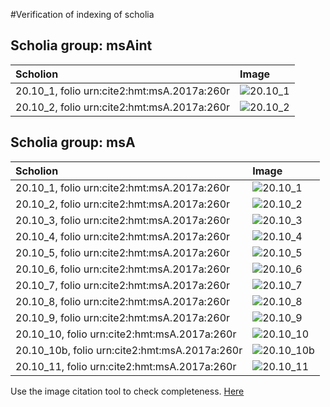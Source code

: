 #Verification of indexing of scholia



## Scholia group: msAint 

| Scholion     | Image     |
| :------------- | :------------- |
| 20.10_1, folio urn:cite2:hmt:msA.2017a:260r | ![20.10_1](http://www.homermultitext.org/iipsrv?OBJ=IIP,1.0&FIF=/project/homer/pyramidal/VenA/VA260RN_0431.tif&RGN=0.1179,0.2613,0.07940,0.02282&WID=800&CVT=JPEG) | 
| 20.10_2, folio urn:cite2:hmt:msA.2017a:260r | ![20.10_2](http://www.homermultitext.org/iipsrv?OBJ=IIP,1.0&FIF=/project/homer/pyramidal/VenA/VA260RN_0431.tif&RGN=0.1214,0.4083,0.07424,0.02974&WID=800&CVT=JPEG) | 


## Scholia group: msA 

| Scholion     | Image     |
| :------------- | :------------- |
| 20.10_1, folio urn:cite2:hmt:msA.2017a:260r | ![20.10_1](http://www.homermultitext.org/iipsrv?OBJ=IIP,1.0&FIF=/project/homer/pyramidal/VenA/VA260RN_0431.tif&RGN=0.1955,0.09903,0.6275,0.04108&WID=800&CVT=JPEG) | 
| 20.10_2, folio urn:cite2:hmt:msA.2017a:260r | ![20.10_2](http://www.homermultitext.org/iipsrv?OBJ=IIP,1.0&FIF=/project/homer/pyramidal/VenA/VA260RN_0431.tif&RGN=0.1984,0.1250,0.6210,0.06459&WID=800&CVT=JPEG) | 
| 20.10_3, folio urn:cite2:hmt:msA.2017a:260r | ![20.10_3](http://www.homermultitext.org/iipsrv?OBJ=IIP,1.0&FIF=/project/homer/pyramidal/VenA/VA260RN_0431.tif&RGN=0.6207,0.2019,0.2190,0.07040&WID=800&CVT=JPEG) | 
| 20.10_4, folio urn:cite2:hmt:msA.2017a:260r | ![20.10_4](http://www.homermultitext.org/iipsrv?OBJ=IIP,1.0&FIF=/project/homer/pyramidal/VenA/VA260RN_0431.tif&RGN=0.6157,0.2643,0.1980,0.04011&WID=800&CVT=JPEG) | 
| 20.10_5, folio urn:cite2:hmt:msA.2017a:260r | ![20.10_5](http://www.homermultitext.org/iipsrv?OBJ=IIP,1.0&FIF=/project/homer/pyramidal/VenA/VA260RN_0431.tif&RGN=0.6046,0.2967,0.2152,0.06598&WID=800&CVT=JPEG) | 
| 20.10_6, folio urn:cite2:hmt:msA.2017a:260r | ![20.10_6](http://www.homermultitext.org/iipsrv?OBJ=IIP,1.0&FIF=/project/homer/pyramidal/VenA/VA260RN_0431.tif&RGN=0.6030,0.3611,0.2275,0.08409&WID=800&CVT=JPEG) | 
| 20.10_7, folio urn:cite2:hmt:msA.2017a:260r | ![20.10_7](http://www.homermultitext.org/iipsrv?OBJ=IIP,1.0&FIF=/project/homer/pyramidal/VenA/VA260RN_0431.tif&RGN=0.6081,0.4376,0.2124,0.1036&WID=800&CVT=JPEG) | 
| 20.10_8, folio urn:cite2:hmt:msA.2017a:260r | ![20.10_8](http://www.homermultitext.org/iipsrv?OBJ=IIP,1.0&FIF=/project/homer/pyramidal/VenA/VA260RN_0431.tif&RGN=0.6277,0.5368,0.1817,0.07192&WID=800&CVT=JPEG) | 
| 20.10_9, folio urn:cite2:hmt:msA.2017a:260r | ![20.10_9](http://www.homermultitext.org/iipsrv?OBJ=IIP,1.0&FIF=/project/homer/pyramidal/VenA/VA260RN_0431.tif&RGN=0.6271,0.5929,0.1817,0.06777&WID=800&CVT=JPEG) | 
| 20.10_10, folio urn:cite2:hmt:msA.2017a:260r | ![20.10_10](http://www.homermultitext.org/iipsrv?OBJ=IIP,1.0&FIF=/project/homer/pyramidal/VenA/VA260RN_0431.tif&RGN=0.1782,0.6562,0.6347,0.07275&WID=800&CVT=JPEG) | 
| 20.10_10b, folio urn:cite2:hmt:msA.2017a:260r | ![20.10_10b](http://www.homermultitext.org/iipsrv?OBJ=IIP,1.0&FIF=/project/homer/pyramidal/VenA/VA260RN_0431.tif&RGN=0.1804,0.7120,0.6433,0.02725&WID=800&CVT=JPEG) | 
| 20.10_11, folio urn:cite2:hmt:msA.2017a:260r | ![20.10_11](http://www.homermultitext.org/iipsrv?OBJ=IIP,1.0&FIF=/project/homer/pyramidal/VenA/VA260RN_0431.tif&RGN=0.1826,0.7227,0.6446,0.03181&WID=800&CVT=JPEG) | 


Use the image citation tool to check completeness.
[Here](http://www.homermultitext.org/ict2/?urn=urn:cite2:hmt:vaimg.2017a:VA260RN_0431@0.1179,0.2613,0.07940,0.02282&urn=urn:cite2:hmt:vaimg.2017a:VA260RN_0431@0.1214,0.4083,0.07424,0.02974&urn=urn:cite2:hmt:vaimg.2017a:VA260RN_0431@0.1955,0.09903,0.6275,0.04108&urn=urn:cite2:hmt:vaimg.2017a:VA260RN_0431@0.1984,0.1250,0.6210,0.06459&urn=urn:cite2:hmt:vaimg.2017a:VA260RN_0431@0.6207,0.2019,0.2190,0.07040&urn=urn:cite2:hmt:vaimg.2017a:VA260RN_0431@0.6157,0.2643,0.1980,0.04011&urn=urn:cite2:hmt:vaimg.2017a:VA260RN_0431@0.6046,0.2967,0.2152,0.06598&urn=urn:cite2:hmt:vaimg.2017a:VA260RN_0431@0.6030,0.3611,0.2275,0.08409&urn=urn:cite2:hmt:vaimg.2017a:VA260RN_0431@0.6081,0.4376,0.2124,0.1036&urn=urn:cite2:hmt:vaimg.2017a:VA260RN_0431@0.6277,0.5368,0.1817,0.07192&urn=urn:cite2:hmt:vaimg.2017a:VA260RN_0431@0.6271,0.5929,0.1817,0.06777&urn=urn:cite2:hmt:vaimg.2017a:VA260RN_0431@0.1782,0.6562,0.6347,0.07275&urn=urn:cite2:hmt:vaimg.2017a:VA260RN_0431@0.1804,0.7120,0.6433,0.02725&urn=urn:cite2:hmt:vaimg.2017a:VA260RN_0431@0.1826,0.7227,0.6446,0.03181)